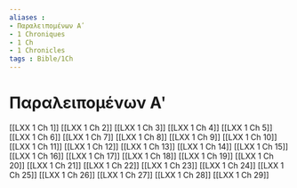 ```yaml
---
aliases : 
- Παραλειπομένων Αʹ
- 1 Chroniques
- 1 Ch
- 1 Chronicles
tags : Bible/1Ch
---
```


# Παραλειπομένων Αʹ

[[LXX 1 Ch 1]]
[[LXX 1 Ch 2]]
[[LXX 1 Ch 3]]
[[LXX 1 Ch 4]]
[[LXX 1 Ch 5]]
[[LXX 1 Ch 6]]
[[LXX 1 Ch 7]]
[[LXX 1 Ch 8]]
[[LXX 1 Ch 9]]
[[LXX 1 Ch 10]]
[[LXX 1 Ch 11]]
[[LXX 1 Ch 12]]
[[LXX 1 Ch 13]]
[[LXX 1 Ch 14]]
[[LXX 1 Ch 15]]
[[LXX 1 Ch 16]]
[[LXX 1 Ch 17]]
[[LXX 1 Ch 18]]
[[LXX 1 Ch 19]]
[[LXX 1 Ch 20]]
[[LXX 1 Ch 21]]
[[LXX 1 Ch 22]]
[[LXX 1 Ch 23]]
[[LXX 1 Ch 24]]
[[LXX 1 Ch 25]]
[[LXX 1 Ch 26]]
[[LXX 1 Ch 27]]
[[LXX 1 Ch 28]]
[[LXX 1 Ch 29]]
